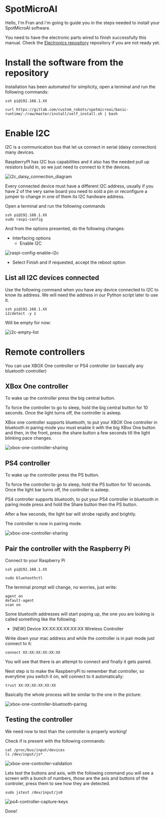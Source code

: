 # SpotMicroAI

Hello, I'm Fran and i'm going to guide you in the steps needed to install your SpotMicroAI software.

You need to have the electronic parts wired to finish successfully this manual. Check the [Electronics repository](https://gitlab.com/custom_robots/spotmicroai/electronics) repository if you are not ready yet.

# Install the software from the repository

Installation has been automated for simplicity, open a terminal and run the following commands:
```
ssh pi@192.168.1.XX

curl https://gitlab.com/custom_robots/spotmicroai/basic-runtime/-/raw/master/install/self_install.sh | bash
```

# Enable I2C

I2C is a communication bus that let us connect in serial (daisy connection) many devices.

RaspberryPI has I2C bus capabilities and it also has the needed pull up resistors build in, so we just need to connect to it the devices.

![i2c_daisy_connection_diagram](i2c_daisy_connection_diagram.jpg)

Every connected device must have a different I2C address, usually if you have 2 of the very same board you need to sold a pin or reconfigure a jumper to change in one of them its I2C hardware address.

Open a terminal and run the following commands
```
ssh pi@192.168.1.XX
sudo raspi-config
```

And from the options presented, do the following changes:

* Interfacing options
  * Enable I2C

![raspi-config-enable-i2c](raspi-config-enable-i2c.JPG)

* Select Finish and if requested, accept the reboot option

## List all I2C devices connected

Use the following command when you have any device connected to I2C to know its address. We will need the address in our Python script later to use it.

```
ssh pi@192.168.1.XX
i2cdetect -y 1
```

Will be empty for now:

![i2c-empty-list](i2c-empty-list.JPG)


# Remote controllers

You can use XBOX One controller or PS4 controller (or basically any bluetooth controller)

## XBox One controller

To wake up the controller press the big central button.

To force the controller to go to sleep, hold the big central button for 10 seconds. Once the light turns off, the controller is asleep.

XBox one controller supports bluetooth, to put your XBOX One controller in bluetooth in paring mode you must enable it with the big XBox One button and then, in the front, press the share button a few seconds till the light blinking pace changes.

![xbox-one-controller-sharing](xbox-one-controller-sharing.jpg)

## PS4 controller

To wake up the controller press the PS button.

To force the controller to go to sleep, hold the PS button for 10 seconds. Once the light bar turns off, the controller is asleep.

PS4 controller supports bluetooth, to put your PS4 controller in bluetooth in paring mode press and hold the Share button then the PS button.

After a few seconds, the light bar will strobe rapidly and brightly.

The controller is now in pairing mode.

![xbox-one-controller-sharing](xbox-one-controller-sharing.jpg)

## Pair the controller with the Raspberry Pi

Connect to your Raspberry Pi

```
ssh pi@192.168.1.XX

sudo bluetoothctl
```

The terminal prompt will change, no worries, just write:

```
agent on
default-agent
scan on
```

Some bluetooth addresses will start poping up, the one you are looking is called something like the following:

* [NEW] Device XX:XX:XX:XX:XX:XX Wireless Controller

Write down your mac address and while the controller is in pair mode just connect to it:

```
connect XX:XX:XX:XX:XX:XX
```

You will see that there is an attempt to connect and finally it gets paired.

Next step is to make the RaspberryPi to remember that controller, so everytime you switch it on, will connect to it automatically:

```
trust XX:XX:XX:XX:XX:XX
```

Basically the whole process will be similar to the one in the picture:

![xbox-one-controller-bluetooth-paring](xbox-one-controller-bluetooth-paring.JPG)

## Testing the controller

We need now to test than the controller is properly working!

Check if is present with the following commands:

```
cat /proc/bus/input/devices
ls /dev/input/js*
```

![xbox-one-controller-validation](xbox-one-controller-validation.JPG)

Lets test the buttons and axis, with the following command you will see a screen with a bunch of numbers, those are the axis and buttons of the controler, press them to see how they are detected.

```
sudo jstest /dev/input/js0
```

![ps4-controller-capture-keys](ps4-controller-capture-keys.JPG)

Done! 

